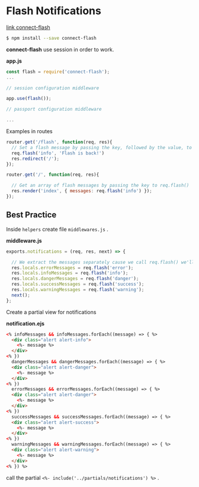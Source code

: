 # Flash Notifications

[link connect-flash](https://github.com/jaredhanson/connect-flash)

```bash
$ npm install --save connect-flash
```

**connect-flash** use session in order to work.

**app.js**

```javascript
const flash = require('connect-flash');
...

// session configuration middleware 

app.use(flash());

// passport configuration middleware 

...
```

Examples in routes

```javascript
router.get('/flash', function(req, res){
  // Set a flash message by passing the key, followed by the value, to req.flash().
  req.flash('info', 'Flash is back!')
  res.redirect('/');
});

router.get('/', function(req, res){

  // Get an array of flash messages by passing the key to req.flash()
  res.render('index', { messages: req.flash('info') });
});
```

## Best Practice

Inside `helpers` create file `middlewares.js` .

**middleware.js**

```javascript
exports.notifications = (req, res, next) => {

  // We extract the messages separately cause we call req.flash() we'll clean the object flash.
  res.locals.errorMessages = req.flash('error');
  res.locals.infoMessages = req.flash('info');
  res.locals.dangerMessages = req.flash('danger');
  res.locals.successMessages = req.flash('success');
  res.locals.warningMessages = req.flash('warning');
  next();
};
```

Create a partial view for notifications

**notification.ejs**

```html
<% infoMessages && infoMessages.forEach((message) => { %>
  <div class="alert alert-info">
    <%- message %>
  </div>
<% })
  dangerMessages && dangerMessages.forEach((message) => { %>
  <div class="alert alert-danger">
    <%- message %>
  </div>
<% })
  errorMessages && errorMessages.forEach((message) => { %>
  <div class="alert alert-danger">
    <%- message %>
  </div>
<% })
  successMessages && successMessages.forEach((message) => { %>
  <div class="alert alert-success">
    <%- message %>
  </div>
<% })
  warningMessages && warningMessages.forEach((message) => { %>
  <div class="alert alert-warning">
    <%- message %>
  </div>
<% }) %>
```

call the partial `<%- include('../partials/notifications') %>` .

